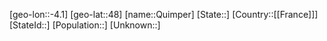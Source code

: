 ﻿---
location: [48,-4.1]
type: City
tags:
- geo/City


SpocWebEntityId: 33583
isDeleted: false
confidential: public

---
[geo-lon::-4.1]
[geo-lat::48]
[name::Quimper]
[State::]
[Country::[[France]]]
[StateId::]
[Population::]
[Unknown::]

